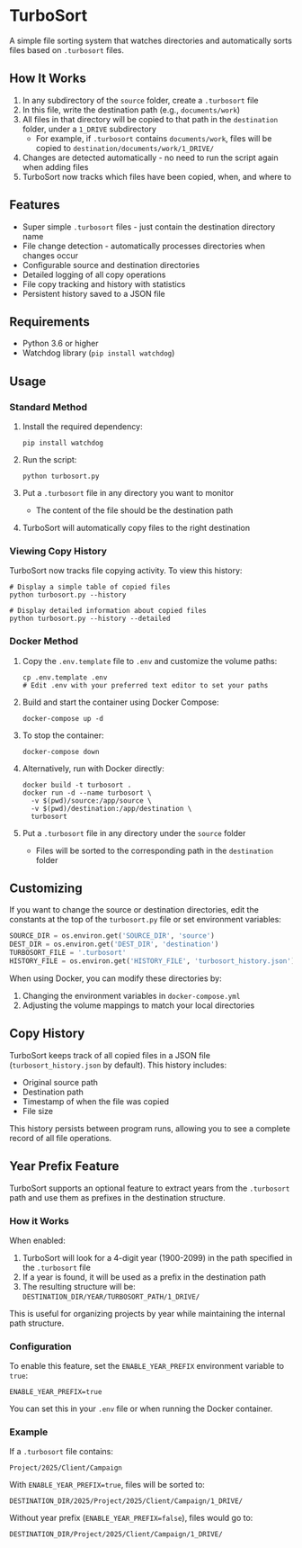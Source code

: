 # TurboSort

A simple file sorting system that watches directories and automatically sorts files based on `.turbosort` files.

## How It Works

1. In any subdirectory of the `source` folder, create a `.turbosort` file
2. In this file, write the destination path (e.g., `documents/work`)
3. All files in that directory will be copied to that path in the `destination` folder, under a `1_DRIVE` subdirectory
   - For example, if `.turbosort` contains `documents/work`, files will be copied to `destination/documents/work/1_DRIVE/`
4. Changes are detected automatically - no need to run the script again when adding files
5. TurboSort now tracks which files have been copied, when, and where to

## Features

- Super simple `.turbosort` files - just contain the destination directory name
- File change detection - automatically processes directories when changes occur
- Configurable source and destination directories
- Detailed logging of all copy operations
- File copy tracking and history with statistics
- Persistent history saved to a JSON file

## Requirements

- Python 3.6 or higher
- Watchdog library (`pip install watchdog`)

## Usage

### Standard Method

1. Install the required dependency:
   ```
   pip install watchdog
   ```

2. Run the script:
   ```
   python turbosort.py
   ```

3. Put a `.turbosort` file in any directory you want to monitor
   - The content of the file should be the destination path

4. TurboSort will automatically copy files to the right destination

### Viewing Copy History

TurboSort now tracks file copying activity. To view this history:

```
# Display a simple table of copied files
python turbosort.py --history

# Display detailed information about copied files
python turbosort.py --history --detailed
```

### Docker Method

1. Copy the `.env.template` file to `.env` and customize the volume paths:
   ```
   cp .env.template .env
   # Edit .env with your preferred text editor to set your paths
   ```

2. Build and start the container using Docker Compose:
   ```
   docker-compose up -d
   ```

3. To stop the container:
   ```
   docker-compose down
   ```

4. Alternatively, run with Docker directly:
   ```
   docker build -t turbosort .
   docker run -d --name turbosort \
     -v $(pwd)/source:/app/source \
     -v $(pwd)/destination:/app/destination \
     turbosort
   ```

5. Put a `.turbosort` file in any directory under the `source` folder
   - Files will be sorted to the corresponding path in the `destination` folder

## Customizing

If you want to change the source or destination directories, edit the constants at the top of the `turbosort.py` file or set environment variables:

```python
SOURCE_DIR = os.environ.get('SOURCE_DIR', 'source')
DEST_DIR = os.environ.get('DEST_DIR', 'destination')
TURBOSORT_FILE = '.turbosort'
HISTORY_FILE = os.environ.get('HISTORY_FILE', 'turbosort_history.json')
```

When using Docker, you can modify these directories by:
1. Changing the environment variables in `docker-compose.yml`
2. Adjusting the volume mappings to match your local directories 

## Copy History

TurboSort keeps track of all copied files in a JSON file (`turbosort_history.json` by default). This history includes:

- Original source path
- Destination path
- Timestamp of when the file was copied
- File size

This history persists between program runs, allowing you to see a complete record of all file operations.

## Year Prefix Feature

TurboSort supports an optional feature to extract years from the `.turbosort` path and use them as prefixes in the destination structure.

### How it Works

When enabled:
1. TurboSort will look for a 4-digit year (1900-2099) in the path specified in the `.turbosort` file
2. If a year is found, it will be used as a prefix in the destination path
3. The resulting structure will be: `DESTINATION_DIR/YEAR/TURBOSORT_PATH/1_DRIVE/`

This is useful for organizing projects by year while maintaining the internal path structure.

### Configuration

To enable this feature, set the `ENABLE_YEAR_PREFIX` environment variable to `true`:

```
ENABLE_YEAR_PREFIX=true
```

You can set this in your `.env` file or when running the Docker container.

### Example

If a `.turbosort` file contains:
```
Project/2025/Client/Campaign
```

With `ENABLE_YEAR_PREFIX=true`, files will be sorted to:
```
DESTINATION_DIR/2025/Project/2025/Client/Campaign/1_DRIVE/
```

Without year prefix (`ENABLE_YEAR_PREFIX=false`), files would go to:
```
DESTINATION_DIR/Project/2025/Client/Campaign/1_DRIVE/
``` 